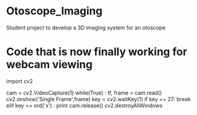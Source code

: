 # Otoscope_Imaging
Student project to develop a 3D imaging system for an otoscope
# Code that is now finally working for webcam viewing
import cv2

cam = cv2.VideoCapture(1)
while(True) :
    tf, frame = cam.read()
    cv2.imshow('Single Frame',frame)
    key = cv2.waitKey(1)
    if key == 27:
        break
    elif key == ord('x') :
        print
cam.release()
cv2.destroyAllWindows

